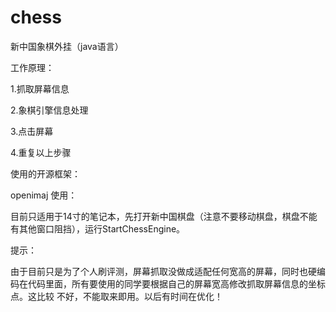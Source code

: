 # chess
新中国象棋外挂（java语言）

工作原理：

1.抓取屏幕信息

2.象棋引擎信息处理

3.点击屏幕

4.重复以上步骤

使用的开源框架：

openimaj
使用：

目前只适用于14寸的笔记本，先打开新中国棋盘（注意不要移动棋盘，棋盘不能有其他窗口阻挡），运行StartChessEngine。

提示：

由于目前只是为了个人刷评测，屏幕抓取没做成适配任何宽高的屏幕，同时也硬编码在代码里面，所有要使用的同学要根据自己的屏幕宽高修改抓取屏幕信息的坐标点。这比较
不好，不能取来即用。以后有时间在优化！
